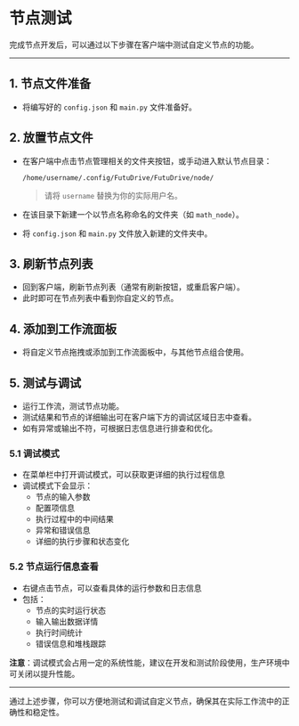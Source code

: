 # 节点测试

完成节点开发后，可以通过以下步骤在客户端中测试自定义节点的功能。

---

## 1. 节点文件准备

- 将编写好的 `config.json` 和 `main.py` 文件准备好。

## 2. 放置节点文件

- 在客户端中点击节点管理相关的文件夹按钮，或手动进入默认节点目录：
  
  `/home/username/.config/FutuDrive/FutuDrive/node/`
  
  > 请将 `username` 替换为你的实际用户名。

- 在该目录下新建一个以节点名称命名的文件夹（如 `math_node`）。
- 将 `config.json` 和 `main.py` 文件放入新建的文件夹中。

## 3. 刷新节点列表

- 回到客户端，刷新节点列表（通常有刷新按钮，或重启客户端）。
- 此时即可在节点列表中看到你自定义的节点。

## 4. 添加到工作流面板

- 将自定义节点拖拽或添加到工作流面板中，与其他节点组合使用。

## 5. 测试与调试

- 运行工作流，测试节点功能。
- 测试结果和节点的详细输出可在客户端下方的调试区域日志中查看。
- 如有异常或输出不符，可根据日志信息进行排查和优化。

### 5.1 调试模式

- 在菜单栏中打开调试模式，可以获取更详细的执行过程信息
- 调试模式下会显示：
  - 节点的输入参数
  - 配置项信息
  - 执行过程中的中间结果
  - 异常和错误信息
  - 详细的执行步骤和状态变化

### 5.2 节点运行信息查看

- 右键点击节点，可以查看具体的运行参数和日志信息
- 包括：
  - 节点的实时运行状态
  - 输入输出数据详情
  - 执行时间统计
  - 错误信息和堆栈跟踪

**注意**：调试模式会占用一定的系统性能，建议在开发和测试阶段使用，生产环境中可关闭以提升性能。

---

通过上述步骤，你可以方便地测试和调试自定义节点，确保其在实际工作流中的正确性和稳定性。